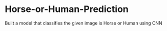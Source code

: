 # Horse-or-Human-Prediction
Built a model that classifies the given image is Horse or Human using CNN
